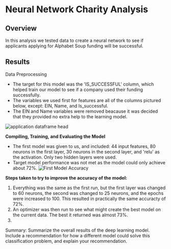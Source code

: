 # Neural Network Charity Analysis

## **Overview**

In this analysis we tested data to create a neural network to see if applicants applying for Alphabet Soup funding will be successful. 

## **Results**

Data Preprocessing
- The target for this model was the 'IS_SUCCESSFUL' column, which helped train our model to see if a company used their funding successfully.
- The variables we used first for features are all of the columns pictured below, except: EIN, Name, and Is_successful.
- The EIN and Name variables were removed beacause it was decided that they provided no extra help to the learning model.

![application dataframe head]()

**Compiling, Training, and Evaluating the Model**
- The first model was given to us, and included: 44 input features, 80 neurons in the first layer, 30 neurons in the second layer, and 'relu' as the activation. Only two hidden layers were used.
- Target model performance was not met as the model could only achieve about 72%.
![First Model Accuracy]()

**Steps taken to try to improve the accuracy of the model:**
1. Everything was the same as the first run, but the first layer was changed to 60 neurons, the second was changed to 25 neurons, and the epochs were increased to 100. This resulted in practically the same accuracty of 72%.
2. An optimizer was then run to see what might create the best model on the current data. The best it returned was almost 73%.
3. 

Summary: Summarize the overall results of the deep learning model. Include a recommendation for how a different model could solve this classification problem, and explain your recommendation.
